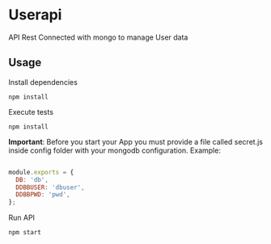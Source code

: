 # Userapi

API Rest Connected with mongo to manage User data

## Usage

Install dependencies

```
npm install
```

Execute tests

```
npm install
```

**Important**: Before you start your App you must provide a file called secret.js inside config folder with your mongodb configuration. Example:

```js

module.exports = {
  DB: 'db',
  DDBBUSER: 'dbuser',
  DDBBPWD: 'pwd',
};
```

Run API

```
npm start
```
